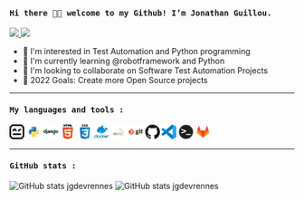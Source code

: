 <h4 >
  <samp> Hi there 👋🏾  welcome to my Github! I’m Jonathan Guillou.</samp>
</h4>

<p >
<a href= "https://www.linkedin.com/in/johnguillou/"><img src="https://img.icons8.com/material/24/000000/linkedin--v1.png"/>
</a> <a href= "https://twitter.com/Guilloujohn"><img src="https://img.icons8.com/material-outlined/24/000000/twitter.png"/></a>
</p>

* 👀 I'm interested in Test Automation and Python programming
* 🌱 I'm currently learning @robotframework and Python
* 💞️ I'm looking to collaborate on Software Test Automation Projects
* 🥅 2022 Goals: Create more Open Source projects


---



<h4 >
  <samp>My languages and tools :</samp>
</h4>
<p >

<img alt="robotframework" width="26px" src="Img/ROBOTFRAMEWORK.png" />
<img alt="python" width="26px" src="https://raw.githubusercontent.com/github/explore/80688e429a7d4ef2fca1e82350fe8e3517d3494d/topics/python/python.png" />
<img alt="django" width="26px" src="https://raw.githubusercontent.com/github/explore/80688e429a7d4ef2fca1e82350fe8e3517d3494d/topics/django/django.png" />
<img alt="html" width="26px" src="https://raw.githubusercontent.com/github/explore/80688e429a7d4ef2fca1e82350fe8e3517d3494d/topics/html/html.png" />
<img alt="css" width="26px" src="https://raw.githubusercontent.com/github/explore/80688e429a7d4ef2fca1e82350fe8e3517d3494d/topics/css/css.png" />
<img alt="docker" width="26px" src="https://raw.githubusercontent.com/github/explore/80688e429a7d4ef2fca1e82350fe8e3517d3494d/topics/docker/docker.png" />
<img alt="mysql" width="26px" src="https://raw.githubusercontent.com/github/explore/80688e429a7d4ef2fca1e82350fe8e3517d3494d/topics/mysql/mysql.png" />
<img alt="git" width="26px" src="https://raw.githubusercontent.com/github/explore/80688e429a7d4ef2fca1e82350fe8e3517d3494d/topics/git/git.png" />
<img alt="github" width="26px" src="https://raw.githubusercontent.com/github/explore/78df643247d429f6cc873026c0622819ad797942/topics/github/github.png" />
<img alt="visual studio code" width="26px" src="https://raw.githubusercontent.com/github/explore/80688e429a7d4ef2fca1e82350fe8e3517d3494d/topics/visual-studio-code/visual-studio-code.png" />
<img alt="terminal" width="26px" src="https://raw.githubusercontent.com/github/explore/80688e429a7d4ef2fca1e82350fe8e3517d3494d/topics/terminal/terminal.png" />
<img alt="gitlab" width="26px" src="Img/GITLAB.png" />
</p>

---

<h4 >
  <samp>GitHub stats :</samp>
</h4>

![GitHub stats jgdevrennes](https://github-readme-stats.vercel.app/api?username=jgdevrennes&show_icons=true&theme=tokyonight)
![GitHub stats jgdevrennes](https://github-readme-stats.vercel.app/api/top-langs/?username=jgdevrennes&hide=css,html&layout=compact&theme=tokyonight)
